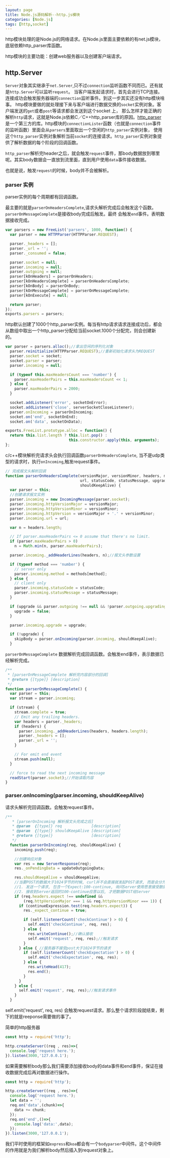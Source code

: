 ```yaml
---
layout: page
title: Node.js源码解析--http.js模块
categories: [Node.js]
tags: [http,socket]
---
```


http模块处理的是Node.js的网络请求。在Node.js里面主要依赖的有net.js模块，底层依赖http_parser库函数。

http模块的主要功能：创建web服务器以及创建客户端请求。

## http.Server
`Server`对象其实继承于`net.Server`,只不过`connection`监听函数不同而已。还有就是`http.Server`可以监听`request`。
当客户端发起请求时，首先会进行TCP连接。连接成功会触发服务器端的`connection`监听事件。到这一步其实还没有http模块啥事。
http模块要做的就处理接下来与客户端进行数据交换的`socket`实例对象。客户端发送的`get`或者`post`等请求都会发送到这个socket 上，
那么怎样才能正确的解析`http`请求，这就是Node.js依赖C／C++http_parser库的原因。[http_parser](https://github.com/nodejs/http-parser)是一个第三方的库。http模块的`connectionLister`函数（也就是`connection`事件的监听函数）里面会从`parsers`里面取出一个空闲的`http_parser`实例对象，
使用这个`http_parser`实例对象解析当前`socket`的连接请求。`http_parser`实例对象提供了解析数据的每个阶段的回调函数。

`http_parser`解析完header之后，就会触发`request`事件，那body数据放到哪里呢。其实body数据会一直放到流里面，直到用户使用`data`事件接收数据。

也就是说，触发`request`的时候，body并不会被解析。

### parser 实例
parser实例的每个周期都有回调函数。

最主要的就是`parserOnHeadersComplete`,请求头解析完成后会触发这个函数。`parserOnMessageComplete`是接收body完成后触发。最终
会触发`end`事件。表明数据接收完成。


```js
var parsers = new FreeList('parsers', 1000, function() {
  var parser = new HTTPParser(HTTPParser.REQUEST);

  parser._headers = [];
  parser._url = '';
  parser._consumed = false;

  parser.socket = null;
  parser.incoming = null;
  parser.outgoing = null;
  parser[kOnHeaders] = parserOnHeaders;
  parser[kOnHeadersComplete] = parserOnHeadersComplete;
  parser[kOnBody] = parserOnBody;
  parser[kOnMessageComplete] = parserOnMessageComplete;
  parser[kOnExecute] = null;

  return parser;
});
exports.parsers = parsers;
```

http默认创建了1000个http_parser实例。每当有http请求请求连接成功后，都会从数组中取出一个http_parser分配给当前socket.1000个分配完，则会创建新的。

```js
var parser = parsers.alloc();//拿出空闲的序列化对象
  parser.reinitialize(HTTPParser.REQUEST);//重新初始化请求头为REQUEST
  parser.socket = socket;
  socket.parser = parser;
  parser.incoming = null;

  if (typeof this.maxHeadersCount === 'number') {
    parser.maxHeaderPairs = this.maxHeadersCount << 1;
  } else {
    parser.maxHeaderPairs = 2000;
  }

  socket.addListener('error', socketOnError);
  socket.addListener('close', serverSocketCloseListener);
  parser.onIncoming = parserOnIncoming;
  socket.on('end', socketOnEnd);
  socket.on('data', socketOnData);
```

```js
exports.FreeList.prototype.alloc = function() {
  return this.list.length ? this.list.pop() :
                            this.constructor.apply(this, arguments);
};
```

c/c++模块解析完请求头会执行回调函数`parserOnHeadersComplete`, 当不是udp类型的请求时，执行`onIncoming`,触发request事件。

```js
// 完成报文头解析回调
function parserOnHeadersComplete(versionMajor, versionMinor, headers, method,
                                 url, statusCode, statusMessage, upgrade,
                                 shouldKeepAlive) {
  var parser = this;
  //创建请求报文实例
  parser.incoming = new IncomingMessage(parser.socket);
  parser.incoming.httpVersionMajor = versionMajor;
  parser.incoming.httpVersionMinor = versionMinor;
  parser.incoming.httpVersion = versionMajor + '.' + versionMinor;
  parser.incoming.url = url;

  var n = headers.length;

  // If parser.maxHeaderPairs <= 0 assume that there's no limit.
  if (parser.maxHeaderPairs > 0)
    n = Math.min(n, parser.maxHeaderPairs);

  parser.incoming._addHeaderLines(headers, n);//报文头参数设置

  if (typeof method === 'number') {
    // server only
    parser.incoming.method = methods[method];
  } else {
    // client only
    parser.incoming.statusCode = statusCode;
    parser.incoming.statusMessage = statusMessage;
  }

  if (upgrade && parser.outgoing !== null && !parser.outgoing.upgrading) {
    upgrade = false;
  }

  parser.incoming.upgrade = upgrade;

  if (!upgrade) {
    skipBody = parser.onIncoming(parser.incoming, shouldKeepAlive);
  }
```

`parserOnMessageComplete` 数据解析完成回调函数。会触发end事件，表示数据已经解析完成。

```js
/**
 * [parserOnMessageComplete 解析完内容部分的回调]
 * @return {[type]} [description]
 */
function parserOnMessageComplete() {
  var parser = this;
  var stream = parser.incoming;

  if (stream) {
    stream.complete = true;
    // Emit any trailing headers.
    var headers = parser._headers;
    if (headers) {
      parser.incoming._addHeaderLines(headers, headers.length);
      parser._headers = [];
      parser._url = '';
    }

    // For emit end event
    stream.push(null);
  }

  // force to read the next incoming message
  readStart(parser.socket);//开始读取内容
}
```

### parser.onIncoming(parser.incoming, shouldKeepAlive) 
请求头解析完回调函数。会触发request事件。

```js
/**
   * [parserOnIncoming 解析报文头完成之后]
   * @param  {[type]} req             [description]
   * @param  {[type]} shouldKeepAlive [description]
   * @return {[type]}                 [description]
   */
  function parserOnIncoming(req, shouldKeepAlive) {
    incoming.push(req);

    //创建响应对象
    var res = new ServerResponse(req);
    res._onPendingData = updateOutgoingData;

    res.shouldKeepAlive = shouldKeepAlive;
    //当要POST的数据大于1024字节的时候, curl并不会直接就发起POST请求, 而是会分为俩步
    //1. 发送一个请求, 包含一个Expect:100-continue, 询问Server使用愿意接受数据
    //2. 接收到Server返回的100-continue应答以后, 才把数据POST给Server
    if (req.headers.expect !== undefined &&
        (req.httpVersionMajor === 1 && req.httpVersionMinor === 1)) {
      if (continueExpression.test(req.headers.expect)) {
        res._expect_continue = true;

        if (self.listenerCount('checkContinue') > 0) {
          self.emit('checkContinue', req, res);
        } else {
          res.writeContinue();//确认接收
          self.emit('request', req, res);//触发请求
        }
      } else { //服务器不接受post大于1024字节的请求
        if (self.listenerCount('checkExpectation') > 0) {
          self.emit('checkExpectation', req, res);
        } else {
          res.writeHead(417);
          res.end();
        }
      }
    } else {
      self.emit('request', req, res);//触发请求事件
    }
  }
```

self.emit('request', req, res) 会触发request请求。那么整个请求阶段就结束，剩下的就是reeponse需要做的事了。

简单的http服务器

```js
const http = require('http');

http.createServer((req , res)=>{
  console.log('request here.');
}).listen(3000,'127.0.0.1');
```

如果需要解析body那么我们需要添加接收body的data事件和end事件，保证在接收数据完成后再对数据进行操作。

```js
const http = require('http');

http.createServer((req , res)=>{
  console.log('request here.');
  let data = '';
  req.on('data',(chunk)=>{
    data += chunk;
  });
  req.on('end',()=>{
    console.log('data:',data);
  });
}).listen(3000,'127.0.0.1');

```
我们平时使用的框架如`express`和`koa`都会有一个`bodyparser`中间件。这个中间件的作用就是为我们解析body然后插入到request对象上。

